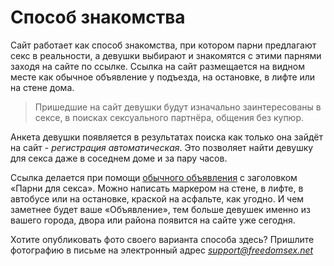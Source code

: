 # Способ знакомства

Сайт работает как способ знакомства, при котором парни предлагают секс в реальности, а девушки выбирают и знакомятся с этими парнями заходя на сайте по ссылке. Ссылка на сайт размещается на видном месте как обычное объявление у подъезда, на остановке, в лифте или на стене дома.

> Пришедшие на сайт девушки будут изначально заинтересованы в сексе, в поисках сексуального партнёра, общения без купюр.

Анкета девушки появляется в результатах поиска как только она зайдёт на сайт - _регистрация автоматическая_. Это позволяет найти девушку для секса даже в соседнем доме и за пару часов.

Ссылка делается при помощи [обычного объявления](Способ-знакомства/Как-работают-объявления) с заголовком &laquo;Парни для секса&raquo;. Можно написать маркером на стене, в лифте, в автобусе или на остановке, краской на асфальте, как угодно. И чем заметнее будет ваше &laquo;Объявление&raquo;, тем больше девушек именно из вашего города, двора или района появится на сайте уже сегодня.

Хотите опубликовать фото своего варианта способа здесь? Пришлите фотографию в письме на электронный адрес *support@freedomsex.net*